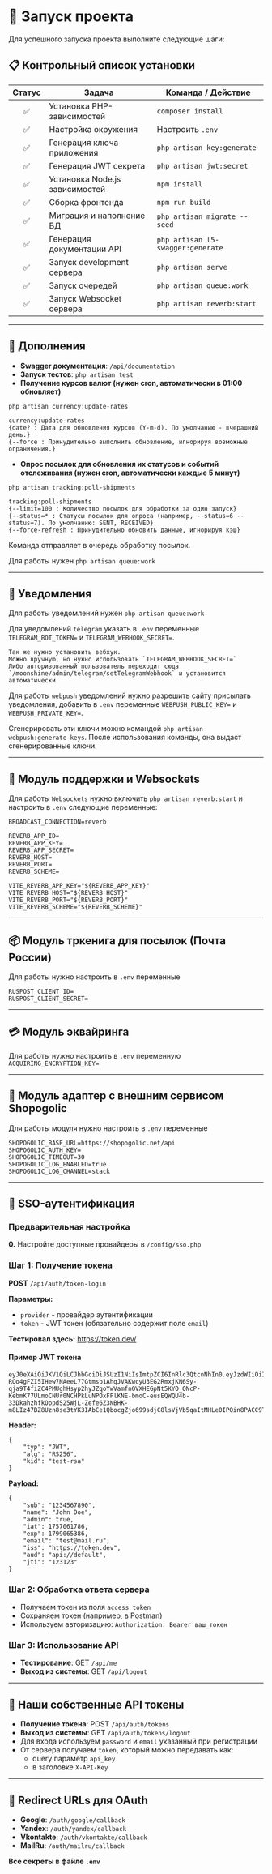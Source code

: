 # 🚀 Запуск проекта

Для успешного запуска проекта выполните следующие шаги:

## 📋 Контрольный список установки

| Статус | Задача                         | Команда / Действие                |
|:------:|--------------------------------|-----------------------------------|
|   ✅    | Установка PHP-зависимостей     | `composer install`                |
|   ✅    | Настройка окружения            | Настроить `.env`                  |
|   ✅    | Генерация ключа приложения     | `php artisan key:generate`        |
|   ✅    | Генерация JWT секрета          | `php artisan jwt:secret`          |
|   ✅    | Установка Node.js зависимостей | `npm install`                     |
|   ✅    | Сборка фронтенда               | `npm run build`                   |
|   ✅    | Миграция и наполнение БД       | `php artisan migrate --seed`      |
|   ✅    | Генерация документации API     | `php artisan l5-swagger:generate` |
|   ✅    | Запуск development сервера     | `php artisan serve`               |
|   ✅    | Запуск очередей                | `php artisan queue:work`          |
|   ✅    | Запуск Websocket сервера       | `php artisan reverb:start`        |

---

## 🔗 Дополнения

- **Swagger документация**: `/api/documentation`
- **Запуск тестов**: `php artisan test`
- **Получение курсов валют (нужен cron, автоматически в 01:00 обновляет)** 

`php artisan currency:update-rates`


    currency:update-rates
    {date? : Дата для обновления курсов (Y-m-d). По умолчанию - вчерашний день.}
    {--force : Принудительно выполнить обновление, игнорируя возможные ограничения.}

- **Опрос посылок для обновления их статусов и событий отслеживания (нужен cron, автоматически каждые 5 минут)** 

`php artisan tracking:poll-shipments`


    tracking:poll-shipments
    {--limit=100 : Количество посылок для обработки за один запуск}
    {--status=* : Статусы посылок для опроса (например, --status=6 --status=7). По умолчанию: SENT, RECEIVED}
    {--force-refresh : Принудительно обновить данные, игнорируя кэш}

Команда отправляет в очередь обработку посылок. 

Для работы нужен `php artisan queue:work`

---

## 🔔 Уведомления

Для работы уведомлений нужен `php artisan queue:work`

Для уведомлений `telegram` указать в `.env` переменные `TELEGRAM_BOT_TOKEN=` и `TELEGRAM_WEBHOOK_SECRET=`.

    Так же нужно установить вебхук. 
    Можно вручную, но нужно использовать `TELEGRAM_WEBHOOK_SECRET=`
    Либо авторизованный пользователь переходит сюда `/moonshine/admin/telegram/setTelegramWebhook` и установится автоматически

Для работы `webpush` уведомлений нужно разрешить сайту присылать уведомления, 
добавить в `.env` переменные `WEBPUSH_PUBLIC_KEY=` и `WEBPUSH_PRIVATE_KEY=`.

Сгенерировать эти ключи можно командой `php artisan webpush:generate-keys`. 
После использования команды, она выдаст сгенерированные ключи.

---

## 🔄 Модуль поддержки и Websockets

Для работы `Websockets` нужно включить `php artisan reverb:start` и настроить в `.env` следующие переменные:

    BROADCAST_CONNECTION=reverb

    REVERB_APP_ID=
    REVERB_APP_KEY=
    REVERB_APP_SECRET=
    REVERB_HOST=
    REVERB_PORT=
    REVERB_SCHEME=
    
    VITE_REVERB_APP_KEY="${REVERB_APP_KEY}"
    VITE_REVERB_HOST="${REVERB_HOST}"
    VITE_REVERB_PORT="${REVERB_PORT}"
    VITE_REVERB_SCHEME="${REVERB_SCHEME}"

---

## 📦 Модуль тркенига для посылок (Почта России)

Для работы нужно настроить в `.env` переменные

    RUSPOST_CLIENT_ID=
    RUSPOST_CLIENT_SECRET=

---

## 💳 Модуль эквайринга

Для работы нужно настроить в `.env` переменную `ACQUIRING_ENCRYPTION_KEY=`

---

## 🔌 Модуль адаптер с внешним сервисом Shopogolic
Для работы модуля нужно настроить в `.env` переменные

    SHOPOGOLIC_BASE_URL=https://shopogolic.net/api
    SHOPOGOLIC_AUTH_KEY=
    SHOPOGOLIC_TIMEOUT=30
    SHOPOGOLIC_LOG_ENABLED=true
    SHOPOGOLIC_LOG_CHANNEL=stack

---

## 🔐 SSO-аутентификация

### Предварительная настройка
**0.** Настройте доступные провайдеры в `/config/sso.php`

### Шаг 1: Получение токена
**POST** `/api/auth/token-login`

**Параметры:**
- `provider` - провайдер аутентификации
- `token` - JWT токен (обязательно содержит поле `email`)

**Тестировал здесь:** https://token.dev/

#### Пример JWT токена
    eyJ0eXAiOiJKV1QiLCJhbGciOiJSUzI1NiIsImtpZCI6InRlc3QtcnNhIn0.eyJzdWIiOiIxMjM0NTY3ODkwIiwibmFtZSI6IkpvaG4gRG9lIiwiYWRtaW4iOnRydWUsImlhdCI6MTc1NzA2MTc4NiwiZXhwIjoxNzk5MDY1Mzg2LCJlbWFpbCI6InRlc3RAbWFpbC5ydSIsImlzcyI6Imh0dHBzOi8vdG9rZW4uZGV2IiwiYXVkIjoiYXBpOi8vZGVmYXVsdCIsImp0aSI6IjEyMzEyMyJ9.hDeCWJVyS3gwXK3AYNSSkadEffDlSqu_fVyH-RQo4gFZI5IHew7NAeeL77Gtmsb1AhqJVAKwcyU3EG2RmxjKN6Sy-qja9T4fiZC4PMUghHsyp2hyJZqoYwVamfnOVXHEGpNt5KYO_ONcP-KebmK77ULmoCNUr0NCHPkLuNPOxFPlKNE-bmoC-eusEQWQU4b-33DkahzhfkOppdS25WjL-Zefe6Z3NBHK-m8LIz47BZ8Uzn8se3tYK3IAbCe1QbocgZjo699sdjC8lsVjVb5qaItMHLe0IPQin8PACC9TGOXjJzZd94cmJqFBnRTowCxBcUXFUBD73KzTbyJyS8pV6g


**Header:**

    {
        "typ": "JWT",
        "alg": "RS256",
        "kid": "test-rsa"
    }

**Payload:**

    {
        "sub": "1234567890",
        "name": "John Doe",
        "admin": true,
        "iat": 1757061786,
        "exp": 1799065386,
        "email": "test@mail.ru",
        "iss": "https://token.dev",
        "aud": "api://default",
        "jti": "123123"
    }

### Шаг 2: Обработка ответа сервера
- Получаем токен из поля `access_token`
- Сохраняем токен (например, в Postman)
- Используем авторизацию: `Authorization: Bearer ваш_токен`

### Шаг 3: Использование API
- **Тестирование**: GET `/api/me`
- **Выход из системы**: GET `/api/logout`

---

## 🔑 Наши собственные API токены

- **Получение токена**: POST `/api/auth/tokens`
- **Выход из системы**: GET `/api/auth/tokens/logout`
- Для входа используем `password` и `email` указанный при регистрации
- От сервера получаем `token`, который можно передавать как:
    - query параметр `api_key`
    - в заголовке `X-API-Key`

---

## 🔗 Redirect URLs для OAuth

- **Google**: `/auth/google/callback`
- **Yandex**: `/auth/yandex/callback`
- **Vkontakte**: `/auth/vkontakte/callback`
- **MailRu**: `/auth/mailru/callback`

**Все секреты в файле `.env`**
